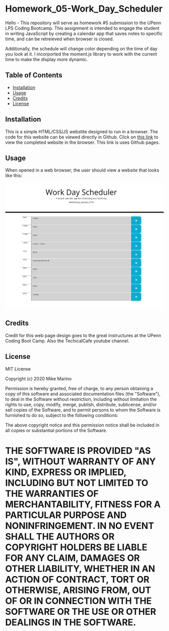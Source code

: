 # Homework_05-Work_Day_Scheduler

Hello - This repository will serve as homework #5 submission to the UPenn LPS Coding Bootcamp. This assignment is intended to engage the student in writing JavaScript by creating a calendar app that saves notes to specific time, and can be retreieved when browser is closed. 

Additionally, the schedule will change color depending on the time of day you look at it.  I incorported the moment.js library to work with the current time to make the display more dynamic.  

## Table of Contents
* [Installation](#installation)
* [Usage](#usage)
* [Credits](#credits)
* [License](#license)

## Installation

This is a simple HTML/CSS/JS webstite designed to run in a browser.  The code for this website can be viewed directly in Github. Click on  <a href = "https://mikemarino.github.io/Homework_05-Work_Day_Scheduler/">this link</a> to view the completed website in the browser.  This link is uses Github pages.

## Usage

When opened in a web browser, the user should view a website that looks like this:

![alt text](assets/screenshot.png)

## Credits
Credit for this web page design goes to the great instructures at the UPenn Coding Boot Camp.  Also the TechicalCafe youtube channel. 

## License
MIT License

Copyright (c) 2020  Mike Marino

Permission is hereby granted, free of charge, to any person obtaining a copy
of this software and associated documentation files (the "Software"), to deal
in the Software without restriction, including without limitation the rights
to use, copy, modify, merge, publish, distribute, sublicense, and/or sell
copies of the Software, and to permit persons to whom the Software is
furnished to do so, subject to the following conditions:

The above copyright notice and this permission notice shall be included in all
copies or substantial portions of the Software.

THE SOFTWARE IS PROVIDED "AS IS", WITHOUT WARRANTY OF ANY KIND, EXPRESS OR
IMPLIED, INCLUDING BUT NOT LIMITED TO THE WARRANTIES OF MERCHANTABILITY,
FITNESS FOR A PARTICULAR PURPOSE AND NONINFRINGEMENT. IN NO EVENT SHALL THE
AUTHORS OR COPYRIGHT HOLDERS BE LIABLE FOR ANY CLAIM, DAMAGES OR OTHER
LIABILITY, WHETHER IN AN ACTION OF CONTRACT, TORT OR OTHERWISE, ARISING FROM,
OUT OF OR IN CONNECTION WITH THE SOFTWARE OR THE USE OR OTHER DEALINGS IN THE
SOFTWARE.
=======